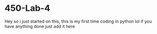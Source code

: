 # 450-Lab-4

Hey so i just started on this, this is my first time coding in python lol if you have anything done just add it here